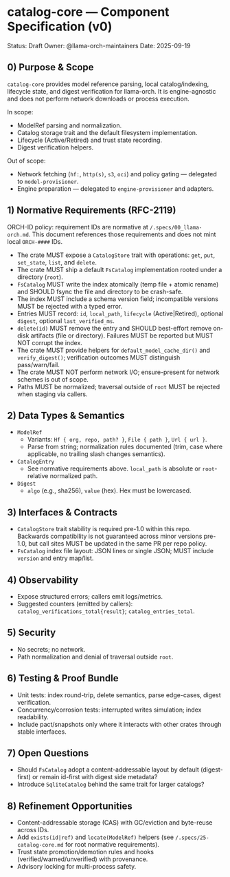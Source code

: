 # catalog-core — Component Specification (v0)

Status: Draft
Owner: @llama-orch-maintainers
Date: 2025-09-19

## 0) Purpose & Scope

`catalog-core` provides model reference parsing, local catalog/indexing, lifecycle state, and digest verification for llama-orch. It is engine-agnostic and does not perform network downloads or process execution.

In scope:
- ModelRef parsing and normalization.
- Catalog storage trait and the default filesystem implementation.
- Lifecycle (Active/Retired) and trust state recording.
- Digest verification helpers.

Out of scope:
- Network fetching (`hf:`, `http(s)`, `s3`, `oci`) and policy gating — delegated to `model-provisioner`.
- Engine preparation — delegated to `engine-provisioner` and adapters.

## 1) Normative Requirements (RFC-2119)

ORCH-ID policy: requirement IDs are normative at `/.specs/00_llama-orch.md`. This document references those requirements and does not mint local `ORCH-####` IDs.

- The crate MUST expose a `CatalogStore` trait with operations: `get`, `put`, `set_state`, `list`, and `delete`.
- The crate MUST ship a default `FsCatalog` implementation rooted under a directory (`root`).
- `FsCatalog` MUST write the index atomically (temp file + atomic rename) and SHOULD fsync the file and directory to be crash-safe.
- The index MUST include a schema version field; incompatible versions MUST be rejected with a typed error.
- Entries MUST record: `id`, `local_path`, `lifecycle` (Active|Retired), optional `digest`, optional `last_verified_ms`.
- `delete(id)` MUST remove the entry and SHOULD best-effort remove on-disk artifacts (file or directory). Failures MUST be reported but MUST NOT corrupt the index.
- The crate MUST provide helpers for `default_model_cache_dir()` and `verify_digest()`; verification outcomes MUST distinguish pass/warn/fail.
- The crate MUST NOT perform network I/O; ensure-present for network schemes is out of scope.
- Paths MUST be normalized; traversal outside of `root` MUST be rejected when staging via callers.

## 2) Data Types & Semantics

- `ModelRef`
  - Variants: `Hf { org, repo, path? }`, `File { path }`, `Url { url }`.
  - Parse from string; normalization rules documented (trim, case where applicable, no trailing slash changes semantics).
- `CatalogEntry`
  - See normative requirements above. `local_path` is absolute or `root`-relative normalized path.
- `Digest`
  - `algo` (e.g., sha256), `value` (hex). Hex must be lowercased.

## 3) Interfaces & Contracts

- `CatalogStore` trait stability is required pre-1.0 within this repo. Backwards compatibility is not guaranteed across minor versions pre-1.0, but call sites MUST be updated in the same PR per repo policy.
- `FsCatalog` index file layout: JSON lines or single JSON; MUST include `version` and entry map/list.

## 4) Observability

- Expose structured errors; callers emit logs/metrics.
- Suggested counters (emitted by callers): `catalog_verifications_total{result}`; `catalog_entries_total`.

## 5) Security

- No secrets; no network.
- Path normalization and denial of traversal outside `root`.

## 6) Testing & Proof Bundle

- Unit tests: index round-trip, delete semantics, parse edge-cases, digest verification.
- Concurrency/corrosion tests: interrupted writes simulation; index readability.
- Include pact/snapshots only where it interacts with other crates through stable interfaces.

## 7) Open Questions

- Should `FsCatalog` adopt a content-addressable layout by default (digest-first) or remain id-first with digest side metadata?
- Introduce `SqliteCatalog` behind the same trait for larger catalogs?

## 8) Refinement Opportunities

- Content-addressable storage (CAS) with GC/eviction and byte-reuse across IDs.
- Add `exists(id|ref)` and `locate(ModelRef)` helpers (see `/.specs/25-catalog-core.md` for root normative requirements).
- Trust state promotion/demotion rules and hooks (verified/warned/unverified) with provenance.
- Advisory locking for multi-process safety.
